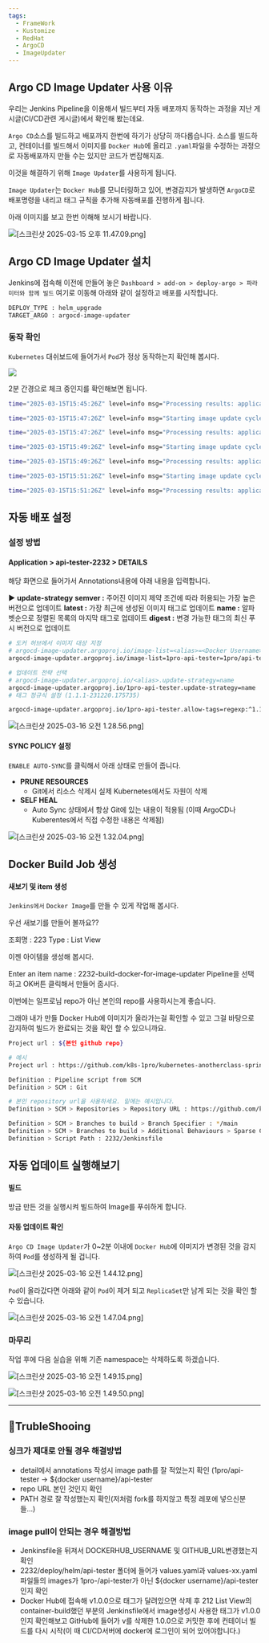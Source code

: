 ```yaml
---
tags:
  - FrameWork
  - Kustomize
  - RedHat
  - ArgoCD
  - ImageUpdater
---
```

## Argo CD Image Updater 사용 이유
우리는 Jenkins Pipeline을 이용해서 빌드부터 자동 배포까지 동작하는 과정을 지난 게시글(CI/CD관련 게시글)에서 확인해 봤는데요.

`Argo CD`소스를 빌드하고 배포까지 한번에 하기가 상당히 까다롭습니다.
소스를 빌드하고, 컨테이너를 빌드해서 이미지를 `Docker Hub`에 올리고 `.yaml`파일을 수정하는 과정으로 자동배포까지 만들 수는 있지만 코드가 번잡해지죠.

이것을 해결하기 위해 `Image Updater`를 사용하게 됩니다.

`Image Updater`는 `Docker Hub`를 모니터링하고 있어, 변경감지가 발생하면 `ArgoCD`로 배포명령을 내리고 태그 규칙을 추가해 자동배포를 진행하게 됩니다.

아래 이미지를 보고 한번 이해해 보시기 바랍니다.

![[스크린샷 2025-03-15 오후 11.47.09.png]](https://github.com/SubiYoon/SubiYoon.github.io/blob/main/Attached%20File/스크린샷%202025-03-15%20오후%2011.47.09.png?raw=true)

## Argo CD Image Updater 설치
Jenkins에 접속해 이전에 만들어 놓은 `Dashboard > add-on > deploy-argo > 파라미터와 함께 빌드` 여기로 이동해 아래와 같이 설정하고 배포를 시작합니다.

```bash
DEPLOY_TYPE : helm_upgrade
TARGET_ARGO : argocd-image-updater
```

### 동작 확인
`Kubernetes` 대쉬보드에 들어가서 `Pod`가 정상 동작하는지 확인해 봅시다.

![](https://cafeptthumb-phinf.pstatic.net/MjAyNDAxMTJfMTEx/MDAxNzA1MDIyMzc0OTI5.dqRSOzERlseCqOXzIkcAZaDcpN_xJtujxldrcSYTzE8g.db9yPHdkH1MGLUgDexsygt19nas21xMTAavQY7Pp1pcg.PNG/image.png?type=w1600)

2분 간경으로 체크 중인지를 확인해보면 됩니다.

```bash
time="2025-03-15T15:45:26Z" level=info msg="Processing results: applications=1 images_considered=0 images_skipped=1 images_updated=0 errors=0"

time="2025-03-15T15:47:26Z" level=info msg="Starting image update cycle, considering 1 annotated application(s) for update"

time="2025-03-15T15:47:26Z" level=info msg="Processing results: applications=1 images_considered=0 images_skipped=1 images_updated=0 errors=0"

time="2025-03-15T15:49:26Z" level=info msg="Starting image update cycle, considering 1 annotated application(s) for update"

time="2025-03-15T15:49:26Z" level=info msg="Processing results: applications=1 images_considered=0 images_skipped=1 images_updated=0 errors=0"

time="2025-03-15T15:51:26Z" level=info msg="Starting image update cycle, considering 1 annotated application(s) for update"

time="2025-03-15T15:51:26Z" level=info msg="Processing results: applications=1 images_considered=0 images_skipped=1 images_updated=0 errors=0"
```

## 자동 배포 설정
### 설정 방법
#### Application > api-tester-2232 > DETAILS
해당 화면으로 들어가서 Annotations내용에 아래 내용을 입력합니다.

**▶** **update-strategy**
**semver :** 주어진 이미지 제약 조건에 따라 허용되는 가장 높은 버전으로 업데이트
**latest :** 가장 최근에 생성된 이미지 태그로 업데이트
**name :** 알파벳순으로 정렬된 목록의 마지막 태그로 업데이트
**digest :** 변경 가능한 태그의 최신 푸시 버전으로 업데이트

```bash
# 도커 허브에서 이미지 대상 지정
# argocd-image-updater.argoproj.io/image-list=<alias>=<Docker Username>/<Image Name>
argocd-image-updater.argoproj.io/image-list=1pro-api-tester=1pro/api-tester

# 업데이트 전략 선택
# argocd-image-updater.argoproj.io/<alias>.update-strategy=name
argocd-image-updater.argoproj.io/1pro-api-tester.update-strategy=name
# 태그 정규식 설정 (1.1.1-231220.175735) 

argocd-image-updater.argoproj.io/1pro-api-tester.allow-tags=regexp:^1.1.1-[0-9]{6}.[0-9]{6}$
```

![[스크린샷 2025-03-16 오전 1.28.56.png]](https://github.com/SubiYoon/SubiYoon.github.io/blob/main/Attached%20File/스크린샷%202025-03-16%20오전%201.28.56.png?raw=true)

#### SYNC POLICY 설정
`ENABLE AUTO-SYNC`를 클릭해서 아래 상태로 만들어 줍니다.

- **PRUNE RESOURCES**
	-  Git에서 리소스 삭제시 실제 Kubernetes에서도 자원이 삭제
- **SELF HEAL**
	- Auto Sync 상태에서 항상 Git에 있는 내용이 적용됨 (이때 ArgoCD나 Kuberentes에서 직접 수정한 내용은 삭제됨)

![[스크린샷 2025-03-16 오전 1.32.04.png]](https://github.com/SubiYoon/SubiYoon.github.io/blob/main/Attached%20File/스크린샷%202025-03-16%20오전%201.32.04.png?raw=true)

## Docker Build Job 생성
#### 새보기 및 item 생성
`Jenkins에서` `Docker Image`를 만들 수 있게 작업해 봅시다.

우선 새보기를 만들어 볼까요??

조회명 : 223
Type : List View

이젠 아이템을 생성해 봅시다.

Enter an item name : 2232-build-docker-for-image-updater
Pipeline을 선택하고 OK버튼 클릭해서 만들어 줍시다.

이번에는 일프로님 repo가 아닌 본인의 repo를 사용하시는게 좋습니다.

그래야 내가 만들 Docker Hub에 이미지가 올라가는걸 확인할 수 있고 그걸 바탕으로 감지하여 빌드가 완료되는 것을 확인 할 수 있으니까요.

```bash
Project url : ${본인 github repo}

# 예시
Project url : https://github.com/k8s-1pro/kubernetes-anotherclass-sprint2/
```

```bash
Definition : Pipeline script from SCM
Definition > SCM : Git

# 본인 repository url을 사용하세요. 밑에는 예시입니다.
Definition > SCM > Repositories > Repository URL : https://github.com/k8s-1pro/kubernetes-anotherclass-sprint2.git

Definition > SCM > Branches to build > Branch Specifier : */main
Definition > SCM > Branches to build > Additional Behaviours > Sparse Checkout paths > Path : 2232
Definition > Script Path : 2232/Jenkinsfile
```

## 자동 업데이트 실행해보기
#### 빌드
방금 만든 것을 실행시켜 빌드하여 Image를 푸쉬하게 합니다.

#### 자동 업데이트 확인
`Argo CD Image Updater`가 0~2분 이내에 `Docker Hub`에 이미지가 변경된 것을 감지하여 `Pod`를 생성하게 될 겁니다. 

![[스크린샷 2025-03-16 오전 1.44.12.png]](https://github.com/SubiYoon/SubiYoon.github.io/blob/main/Attached%20File/스크린샷%202025-03-16%20오전%201.44.12.png?raw=true)

`Pod`이 올라갔다면 아래와 같이 `Pod`이 제거 되고 `ReplicaSet`만 남게 되는 것을 확인 할 수 있습니다.

![[스크린샷 2025-03-16 오전 1.47.04.png]](https://github.com/SubiYoon/SubiYoon.github.io/blob/main/Attached%20File/스크린샷%202025-03-16%20오전%201.47.04.png?raw=true)

### 마무리
작업 후에 다음 실습을 위해 기존 namespace는 삭제하도록 하겠습니다.

![[스크린샷 2025-03-16 오전 1.49.15.png]](https://github.com/SubiYoon/SubiYoon.github.io/blob/main/Attached%20File/스크린샷%202025-03-16%20오전%201.49.15.png?raw=true)

![[스크린샷 2025-03-16 오전 1.49.50.png]](https://github.com/SubiYoon/SubiYoon.github.io/blob/main/Attached%20File/스크린샷%202025-03-16%20오전%201.49.50.png?raw=true)

---
## 🚀TrubleShooing

### 싱크가 제대로 안될 경우 해결방법
- detail에서 annotations 작성시 image path를 잘 적었는지 확인
  (1pro/api-tester -> ${docker username}/api-tester
- repo URL 본인 것인지 확인
- PATH 경로 잘 작성했는지 확인(저처럼 fork를 하지않고 특정 레포에 넣으신분들...)

### image pull이 안되는 경우 해결방법
- Jenkinsfile을 뒤져서 DOCKERHUB_USERNAME 및 GITHUB_URL변경했는지 확인
- 2232/deploy/helm/api-tester 폴더에 들어가 values.yaml과 values-xx.yaml파일들의 images가 1pro-/api-tester가 아닌 ${docker username}/api-tester인지 확인
- Docker Hub에 접속해 v1.0.0으로 태그가 달려있으면 삭제 후 212 List View의 container-build했던 부분의 Jenkinsfile에서 image생성시 사용한 태그가 v1.0.0인지 확인해보고 GitHub에 들어가 v를 삭제한 1.0.0으로 커밋한 후에 컨테이너 빌드를 다시 시작(이 때 CI/CD서버에 docker에 로그인이 되어 있어야합니다.)